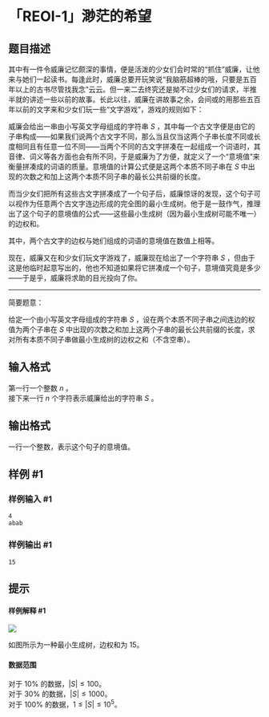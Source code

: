 # 「REOI-1」渺茫的希望

## 题目描述

其中有一件令威廉记忆颇深的事情，便是活泼的少女们会时常的“抓住”威廉，让他来与她们一起读书。每逢此时，威廉总要开玩笑说“我脑筋超棒的哦，只要是五百年以上的古书尽管找我念”云云。但一来二去终究还是拗不过少女们的请求，半推半就的讲述一些以前的故事。长此以往，威廉在讲故事之余，会间或的用那些五百年以前的文字来和少女们玩一些“文字游戏”，游戏的规则如下：

威廉会给出一串由小写英文字母组成的字符串 $S$ ，其中每一个古文字便是由它的子串构成——如果我们说两个古文字不同，那么当且仅当这两个子串长度不同或长度相同且有任意一位不同——当两个不同的古文字拼凑在一起组成一个词语时，其音律、词义等各方面也会有所不同，于是威廉为了方便，就定义了一个“意境值”来衡量拼凑成的词语的质量。意境值的计算公式便是这两个本质不同子串在 $S$ 中出现的次数之和加上这两个本质不同子串的最长公共前缀的长度。

而当少女们把所有这些古文字拼凑成了一个句子后，威廉惊讶的发现，这个句子可以视作为任意两个古文字连边形成的完全图的最小生成树。他于是一鼓作气，推理出了这个句子的意境值的公式——这些最小生成树（因为最小生成树可能不唯一）的边权和。

其中，两个古文字的边权与她们组成的词语的意境值在数值上相等。

现在，威廉又在和少女们玩文字游戏了，威廉现在给出了一个字符串 $S$ ，但由于这是他临时起意写出的，他也不知道如果将它拼凑成一个句子，意境值究竟是多少——于是乎，威廉将求助的目光投向了你。

----

简要题意：

给定一个由小写英文字母组成的字符串 $S$ ，设在两个本质不同子串之间连边的权值为两个子串在 $S$ 中出现的次数之和加上这两个子串的最长公共前缀的长度，求对所有本质不同子串做最小生成树的边权之和（不含空串）。

## 输入格式

第一行一个整数 $n$ 。  
接下来一行 $n$ 个字符表示威廉给出的字符串 $S$ 。


## 输出格式

一行一个整数，表示这个句子的意境值。

## 样例 #1

### 样例输入 #1
```
4
abab
```

### 样例输出 #1

```
15
```

## 提示

#### 样例解释 #1
![](https://cdn.luogu.com.cn/upload/image_hosting/fqjg81g9.png)

如图所示为一种最小生成树，边权和为 $15$。


#### 数据范围
对于 $10\%$ 的数据，$|S|\le 100$。  
对于 $30\%$ 的数据，$|S|\le 1000$。  
对于 $100\%$ 的数据，$1\le|S|\le 10^5$。  

